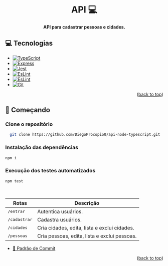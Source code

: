 [ESlint.js]: https://img.shields.io/badge/ESLint-4B3263?style=for-the-badge&logo=eslint&logoColor=white
[ESlint-url]: https://eslint.org/
[Typescript.js]: https://img.shields.io/badge/typescript-%23007ACC.svg?style=for-the-badge&logo=typescript&logoColor=white
[Typescript-url]: https://www.typescriptlang.org
[EXPRESS__BADGE]: https://img.shields.io/badge/express-005CFE?style=for-the-badge&logo=express
[EXPRESS__url]: https://expressjs.com/pt-br/
[Jest_BADGE]: https://img.shields.io/badge/-jest-%23C21325?style=for-the-badge&logo=jest&logoColor=white
[Jest__url]: https://jestjs.io/pt-BR/
[Git_BADGE]: https://img.shields.io/badge/git-%23F05033.svg?style=for-the-badge&logo=git&logoColor=white
[Git__url]: https://git-scm.com/
[SQLite__BADGE]: https://img.shields.io/badge/sqlite-%2307405e.svg?style=for-the-badge&logo=sqlite&logoColor=white
[SQLite__url]: https://www.sqlite.org/docs.html

<h1 align="center" style="font-weight: bold;">API 💻</h1>

<p align="center">
    <b>API para cadastrar pessoas e cidades.</b>
</p>

<h2 id="tech">💻 Tecnologias</h2>

- [![TypeScript][Typescript.js]][Typescript-url]
- [![Express][EXPRESS__BADGE]][EXPRESS__url]
- [![Jest][Jest_BADGE]][Jest__url]
- [![EsLint][Eslint.js]][Eslint-url]
- [![EsLint][SQLite__BADGE]][SQLite__url]
- [![Git][Git_BADGE]][Git__url]

<p align="right">(<a href="#readme-top">back to top</a>)</p>

<h2 id="started">🚀 Começando</h2>

<h3>Clone o repositório</h3>

```bash
  git clone https://github.com/DiegoProcopio0/api-node-typescript.git
```

<h3>Instalação das dependências</h3>

```bash
npm i
```

<h3>Execução dos testes automatizados</h3>

```bash
npm test
```

</br>

| Rotas                   | Descrição                                    |
| ----------------------- | -------------------------------------------- |
| <kbd> /entrar </kbd>    | Autentica usuários.                          |
| <kbd> /cadastrar </kbd> | Cadastra usuários.                           |
| <kbd> /cidades </kbd>   | Cria cidades, edita, lista e exclui cidades. |
| <kbd> /pessoas </kbd>   | Cria pessoas, edita, lista e exclui pessoas. |

- [💾 Padrão de Commit](https://gist.github.com/joshbuchea/6f47e86d2510bce28f8e7f42ae84c716) <br>

<p align="right">(<a href="#readme-top">back to top</a>)</p>
